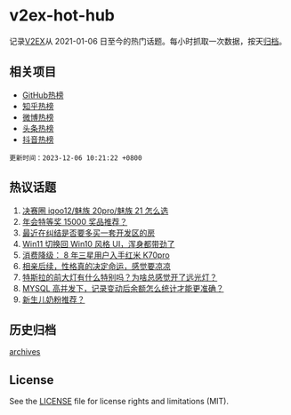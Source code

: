 # v2ex-hot-hub

 记录[V2EX](https://www.v2ex.com/)从 2021-01-06 日至今的热门话题。每小时抓取一次数据，按天[归档](archives)。
 
 ## 相关项目

- [GitHub热榜](https://github.com/snaildev/github-hot-hub)
- [知乎热榜](https://github.com/snaildev/zhihu-hot-hub)
- [微博热榜](https://github.com/snaildev/weibo-hot-hub)
- [头条热榜](https://github.com/snaildev/toutiao-hot-hub)
- [抖音热榜](https://github.com/snaildev/douyin-hot-hub)


 `更新时间：2023-12-06 10:21:22 +0800`

## 热议话题

1. [决赛圈 iqoo12/魅族 20pro/魅族 21 怎么选](https://www.v2ex.com/t/997747)
1. [年会特等奖 15000 奖品推荐？](https://www.v2ex.com/t/997755)
1. [最近在纠结是否要多买一套开发区的房](https://www.v2ex.com/t/997706)
1. [Win11 切换回 Win10 风格 UI，浑身都带劲了](https://www.v2ex.com/t/997686)
1. [消费降级： 8 年三星用户入手红米 K70pro](https://www.v2ex.com/t/997722)
1. [相亲后续，性格真的决定命运，感觉要凉凉](https://www.v2ex.com/t/997941)
1. [特斯拉的前大灯有什么特别吗？为啥总感觉开了远光灯？](https://www.v2ex.com/t/997685)
1. [MYSQL 高并发下，记录变动后余额怎么统计才能更准确？](https://www.v2ex.com/t/997702)
1. [新生儿奶粉推荐？](https://www.v2ex.com/t/997942)

## 历史归档

[archives](archives)

## License

See the [LICENSE](LICENSE) file for license rights and limitations (MIT).
